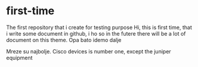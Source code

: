 # first-time
The first repository that i create for testing purpose
Hi, this is first time, that i write some document in github, i ho so in the futere there will be a lot of document on this theme.
Opa bato
idemo dalje


Mreze su najbolje. Cisco devices is number one, except the juniper equipment
